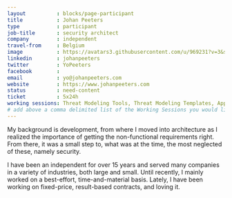 ```yaml
---
layout          : blocks/page-participant
title           : Johan Peeters
type            : participant
job-title       : security architect
company         : independent
travel-from     : Belgium
image           : https://avatars3.githubusercontent.com/u/969231?v=3&s=200
linkedin        : johanpeeters
twitter         : YoPeeters
facebook        :
email           : yo@johanpeeters.com
website         : https://www.johanpeeters.com
status          : need-content
ticket          : 5x24h
working sessions: Threat Modeling Tools, Threat Modeling Templates, AppSec SOC Monitoring Visualisation, BDD for Cloud Security, Docker Security, ELK Security Dashboards, Securing the CI Pipeline, Writing Security Tests, TLS for Local IoT, Cheat Sheets, Dependency Check, LANGSEC Language-theoretic Security, Security Monitoring Playbooks, GDPR, IoT,NextGen Security Scanners, The Future of Privacy, What Should be Added to the Top 10
# add above a comma delimited list of the Working Sessions you would like to attend (use the session's title)
---
```


My background is development, from where I moved into architecture as I realized the importance of getting the non-functional requirements right. From there, it was a small step to, what was at the time, the most neglected of these, namely security.

I have been an independent for over 15 years and served many companies in a variety of industries, both large and small. Until recently, I mainly worked on a best-effort, time-and-material basis. Lately, I have been working on fixed-price, result-based contracts, and loving it.
